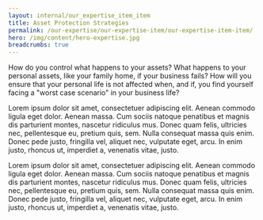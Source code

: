 ```yaml
---
layout: internal/our_expertise_item_item
title: Asset Protection Strategies
permalink: /our-expertise/our-expertise-item/our-expertise-item-item/
hero: /img/content/hero-expertise.jpg
breadcrumbs: true
---
```


<p class="lead">How do you control what happens to your assets? What happens to your personal assets, like your family home, if your business fails? How will you ensure that your personal life is not affected when, and if, you find yourself facing a "worst case scenario" in your business life?</p>

Lorem ipsum dolor sit amet, consectetuer adipiscing elit. Aenean commodo ligula eget dolor. Aenean massa. Cum sociis natoque penatibus et magnis dis parturient montes, nascetur ridiculus mus. Donec quam felis, ultricies nec, pellentesque eu, pretium quis, sem. Nulla consequat massa quis enim. Donec pede justo, fringilla vel, aliquet nec, vulputate eget, arcu. In enim justo, rhoncus ut, imperdiet a, venenatis vitae, justo.

Lorem ipsum dolor sit amet, consectetuer adipiscing elit. Aenean commodo ligula eget dolor. Aenean massa. Cum sociis natoque penatibus et magnis dis parturient montes, nascetur ridiculus mus. Donec quam felis, ultricies nec, pellentesque eu, pretium quis, sem. Nulla consequat massa quis enim. Donec pede justo, fringilla vel, aliquet nec, vulputate eget, arcu. In enim justo, rhoncus ut, imperdiet a, venenatis vitae, justo.